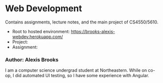 # Web Development

Contains assignments, lecture notes, and the main project of
CS4550/5610.

   - Root to hosted environment: https://brooks-alexis-webdev.herokuapp.com/
   - Project:
   - Assignment:


### Author: Alexis Brooks
I am a computer science undergrad student at Northeastern. While on co-op, I did
automated UI testing, so I have some experience with Angular.
